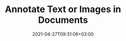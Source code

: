 ---
############################# Static ############################
layout: "product"
date: 2021-04-27T09:31:06+03:00
draft: false

############################# Head ############################
head_title: "C# .NET Document Annotation API | Annotate PDF Word Excel PPTX Image Files"
head_description: "C# .NET Document Annotation API. View, tag, comment & annotate PDF Word DOC DOCX, Excel XLS XLSX, PPT PPTX, OTP, CAD, EMF WMF & image files."

############################# Header ############################
title: "Annotate Text or Images in Documents"
description: "‎Empower your .NET Applications to Add, Edit & Remove all Popular Annotation Types from over 50 document formats for an Easier & Efficient Collaboration.‎"
bg_image: "https://cms.admin.containerize.com/templates/aspose/App_Themes/V3/images/bg/header1.png"
bg_overlay: false
button:
    enable: true
    icon: "fas fa-arrow-down"
    label: "Download Free Trial"
    link: "https://downloads.groupdocs.com/annotation/net"

############################# SubMenu ############################
submenu:
    enable: true
    
    left:
        img_alt: "GroupDocs.Annotation for .NET"
        image: "https://www.groupdocs.cloud/templates/groupdocs/images/product-logos/groupdocs-annotation-net.png"
        product: "GroupDocs.Annotation"
        platform: ".NET"

    middle:
        button:
            # button loop
            - link: "#overview"
              text: "Overview"

            # button loop
            - link: "#features"
              text: "Features"

            # button loop
            - link: "#support"
              text: "Support"

            # button loop
            - link: "https://products.groupdocs.app/annotation"
              text: "Live Demo"

            # button loop
            - link: "https://purchase.groupdocs.com/pricing/annotation/net"
              text: "Pricing"

    right:
        link_download: "https://downloads.groupdocs.com/annotation"
        link_learn: "https://docs.groupdocs.com/annotation/net/"
        link_buy: "https://purchase.groupdocs.com"

############################# Overview ############################
overview:
    enable: true
    content: |
      GroupDocs.Annotation for .NET is a comprehensive set of APIs that helps you build document annotation management applications in C#, ASP.NET and other related .NET technologies. You can create and work with all popular annotation types, such as area, point, text, ellipse, link, underline, polyline, arrow, distance, watermark, image etc for PDF, HTML, Microsoft Office Word, Excel spreadsheets, PowerPoint presentations, Visio, images, CAD drawing and various other formats. The document annotator library allows you to export documents after adding annotations, comments or highlighted notes back to its original format. It also gives you a handy set of data objects through which you can customize annotations as per your requirements.
    tabs:
      enable: true
      platform: "net"

      tab_one_description: |
        Following is an overview of GroupDocs.Annotation for .NET:
      
      ## TAB ONE ##
      tab_one_logo:
        img_alt: "Document Annotation APIs"
        image: "https://www.groupdocs.cloud/templates/groupdocs/images/product-logos/90x90-noborder/groupdocs-annotation-net.png"
        product: "GroupDocs.Annotation"
        platform: ".NET"
      
      tab_one_right:
        enable: true
        icon: "fab fa-html5"
        title: "Overview"
        content: |
          * Add Annotations
          * Export Annotations
          * Import Annotations
          * User Management
          * Reply Based Comments
          * Annotation Compatibility
          * Abstract Storage
      
      ## TAB TWO ##
      tab_two_description: |
        GroupDocs.Annotation for .NET supports all popular [document file formats](https://docs.groupdocs.com/annotation/net/supported-document-formats/) including: Microsoft Office, PDF, images and many others.

      tab_two_logo:
        img_alt: ".NET Annotation APIs"
        image: "https://www.groupdocs.cloud/templates/groupdocs/images/product-logos/90x90-noborder/groupdocs-annotation-net.png"
        product: "GroupDocs.Annotation"
        platform: ".NET"

      tab_two_left:
        enable: true
        table:
          # table loop
          - title: "Microsoft Office Formats"
            content: |
              * **Microsoft Word**: DOC, DOCX, DOCM, DOT, DOTX, RTF
              * **Microsoft Excel**: XLS, XLSX, XLSM, XLSB, CSV
              * **Microsoft PowerPoint**: PPT, PPTX, PPTM, POTX, POTM, PPSM, PPS, PPSX
              * **Microsoft Visio**: VSD, VSS, VSDX, VST

      tab_two_right:
        enable: true
        table:
          # table loop
          - title: "Other Formats"
            content: |
              * **Portable**: PDF (PDF/A-1a, PDF/A-1b, PDF/A-2a)
              * **OpenDocument**: OTP, ODT, OTT, ODS, ODP
              * **Images**: BMP, GIF, JPG, JPEG, PNG, TIFF
              * **AutoCAD**: CAD, DWG, DXF
              * **Metafiles**: EMF, WMF
              * **Email**: EML, EMLX, MSG
              * **Web**: HTM, HTML
              * **Others**: DICOM, DjVu

      ## TAB THREE ##
      tab_three_description: |
        GroupDocs.Annotation for .NET supports following Operating Systems, Frameworks & Package Managers:

      tab_three_logo:
        img_alt: "File Annotation APIs"
        image: "https://www.groupdocs.cloud/templates/groupdocs/images/product-logos/90x90-noborder/groupdocs-annotation-net.png"
        product: "GroupDocs.Annotation"
        platform: ".NET"
      
      tab_three_left:
        enable: true
        table:
          # table loop
          - icon: "fab fa-windows"
            title: "Operating Systems"
            content: |
              * Windows Desktop (x86 & x64)
              * Windows Server (x86 & x64)
              * Windows Azure
              * Linux
              * MacOS

          # table loop
          - icon: "fas fa-code"
            title: "Supported Frameworks"
            content: |
              * .NET Standard 2.0
              * .NET Framework 2.0 or higher
              * .NET Core 2.0 or higher
              * Mono Framework 1.2 or higher

      tab_three_right:
        enable: true
        table:
          # table loop
          - icon: "fas fa-box"
            title: "Package Manager"
            content: |
              * NuGet
          
          # table loop
          - icon: "fas fa-tools"
            title: "Development Environments"
            content: |
              * Microsoft Visual Studio
              * Xamarin.Android
              * Xamarin.IOS
              * Xamarin.Mac
              * MonoDevelop

############################# Features ############################
features:
    enable: true
    title: "GroupDocs.Annotation for .NET Features"

    feature:
      # feature loop
      - icon: "fas fa-copy"
        content: "Add, Edit & Remove Annotations and Replies in Data Storage"

      # feature loop
      - icon: "fas fa-eye"
        content: "Export Annotations from Data Storage to Document"

      # feature loop
      - icon: "fas fa-bolt"
        content: "Metered License – Controlled Billing by Paying According to API Usage"
      
      # feature loop
      - icon: "fas fa-file-powerpoint"
        content: "Assign User Access Rights to Restrict Annotation Activities on Document"

      # feature loop
      - icon: "fas fa-code"
        content: "Single Function Call to Fetch All Annotations of a Document"

      # feature loop
      - icon: "fas fa-cloud"
        content: "Assign Value to Point Annotation or Move Existing Point Value"

      # feature loop
      - icon: "fas fa-remove-format"
        content: "Add Link Annotation to PDF, Word & PowerPoint Slides"

      # feature loop
      - icon: "fas fa-comment-slash"
        content: "Set Background Color of an Annotation or Remove all the Annotations from Document‎"

      # feature loop
      - icon: "fas fa-location-arrow"
        content: "Storage Independence via your own Data Storage or Default Inner “XML” Storage"

      # feature loop
      - icon: "fas fa-border-all"
        content: "Annotate PDF files with Accuracy – Get Image Representation of PDF Document & Cache Page Previews"

      # feature loop
      - icon: "fas fa-wrench"
        content: "Get Text Coordinates of Text Annotation in Image Representation of Document"

      # feature loop
      - icon: "fas fa-columns"
        content: "Link User Comments to Area Annotation & Support for Nested Comments"

      # feature loop
      - icon: "fas fa-file-word"
        content: "Use Arrow Annotation for pointing to Particular Content"

      # feature loop
      - icon: "fas fa-envelope"
        content: "Use Distance Annotation to Draw a Line that Represents Distance among Objects"

      # feature loop
      - icon: "fas fa-print"
        content: "Point based Annotation that when Clicked Pops Window to Add Comments"

      # feature loop
      - icon: "fas fa-file-archive"
        content: "Create a Connected Sequence of Line Segments Created as a Polyline Annotation"

      # feature loop
      - icon: "fas fa-lock"
        content: "Create Straight Line Segments, Arc Segments, or a combination of the both"

      # feature loop
      - icon: "fas fa-file-code"
        content: "Mark Document Areas Proposed for Redaction"
      
      # feature loop
      - icon: "fas fa-fill-drip"
        content: "Add Image Annotation to PDF, Diagrams, Word, Excel, Presentations & Images"

      # feature loop
      - icon: "fas fa-file-excel"
        content: "Add Text Field & Text based Stamp or Watermark in Document"

      # feature loop
      - icon: "fas fa-heading"
        content: "Strike Through, Underline or Replace Particular Text in a Document"

      # feature loop
      - icon: "fas fa-project-diagram"
        content: "Resize Annotation by assigning new Height & Width Parameters"

      # feature loop
      - icon: "fas fa-cube"
        content: "Get Thumbnails of Document Pages. Manage a Variety of Annotated Docs for Images & Diagrams"

      # feature loop
      - icon: "fab fa-uncharted"
        content: "Export Annotations to & Work with Multi-page TIFF files"
  
      # feature loop
      - icon: "fab fa-uncharted"
        content: "Adjust Vertical and Horizontal Alignment for Watermark Annotation"
  
      # feature loop
      - icon: "fab fa-uncharted"
        content: "Add Text Horizontal Alignment for Text Field"

    more_feature:
      # more_feature_loop
      - title: "Support for Multiple Types of Annotation"
        content: |
          GroupDocs.Annotation for .NET enables you to work with various types of annotations. This gives freedom and ease of communication while collaborating with your team on tasks. You can use annotations, such as, area annotation (mark an area as rectangle and add notes to it), point annotation (stick comments at any point in document), text annotation (add comment to selected text), strikeout/underline annotation (applied to a paragraph), polyline annotation (draw shapes and freehand lines), arrow annotation (arrow pointer with attached comments), ellipse annotation (display text inside the ellipse), distance annotation (draw a line that represents distance among objects), link annotation (add web links to supported document formats), and watermark annotation (text stamp or watermark can be added in document).‎

          ```cs
          // Initialize list of AnnotationInfo
          List<AnnotationInfo> annotations = new List<AnnotationInfo>();
          // Initialize text annotation
          AnnotationInfo textAnnotation = new AnnotationInfo
          {
            Box = new Rectangle((float)265.44, (float)153.86, 206, 36), Type = AnnotationType.Text 
          };
          // Add annotation to list
          annotations.Add(textAnnotation);
          // Get input file stream
          Stream inputFile = new FileStream("D:/input.pdf", FileMode.Open, FileAccess.ReadWrite);
          // Export annotation and save output file
          CommonUtilities.SaveOutputDocument(inputFile, annotations, DocumentType.Pdf);
          ```
      # more_feature_loop
      - title: "Properties used in Data Storage"
        content: "GroupDocs.Annotation for .NET API provides a comprehensive set of data objects with properties, used in data storage. You can work with Annotation (coordinates, dimensions, type, color, frame style, background color etc.), Annotation Collaborator (ID, document, access rights etc.), Annotation Reply (reply, parent annotation, GUID, message, time etc.), Document (GUID, name, owner, type, access rights etc.), User (ID, nick, email, password, photo etc.).‎"

      # more_feature_loop
      - title: "Access Rights Management"
        content: "GroupDocs.Annotation for .NET API offers easy way to manage access rights of annotations. The properties that you can assign or revoke include View, Annotate, Download, Export, Delete etc."

############################# Support ############################
support:
    enable: true

    learning_resource:
        # learning_resource loop
        - link: "https://docs.groupdocs.com/annotation/net/"
          label: "Documentation"

        # learning_resource loop
        - link: "https://groupdocs.github.io/"
          label: "Source Code"

        # learning_resource loop
        - link: "https://apireference.groupdocs.com/"
          label: "API References"

        # learning_resource loop
        - link: "https://www.youtube.com/channel/UCSRRI9t9ooReVo82e1d1a0g"
          label: "Video Tutorials"

    product_support:
        # product_support loop
        - link: "https://forum.groupdocs.com/c/annotation"
          label: "Free Support"

        # product_support loop
        - link: "https://helpdesk.groupdocs.com/"
          label: "Paid Support"

        # product_support loop
        - link: "https://blog.groupdocs.com/category/annotation/"
          label: "Blog"

    # buttons
    icon_l: "fas fa-arrow-down"
    label_l: "Download Free Trial"
    link_l: "https://downloads.groupdocs.com/annotation/net"

    icon_r: "fab fa-github-alt"
    label_r: "Download Examples"
    link_r: "https://groupdocs-annotation.github.io"

############################# Solutions ############################
solutions:
    enable: true
    title: "GroupDocs.Annotation offers document viewing APIs for other popular development environments"

    solution:
        # solution loop
        - img_alt: "GroupDocs.Annotation for Java"
          image: "https://www.groupdocs.cloud/templates/groupdocs/images/product-logos/groupdocs-annotation-java.png"
          product: "GroupDocs.Annotation"
          platform: "Java"
          link: "/annotation/java"

############################# Back to top ###############################
back_to_top:
  enable: true
---